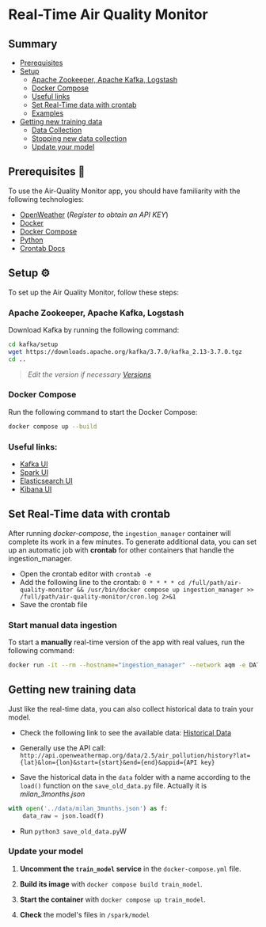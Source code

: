 # Real-Time Air Quality Monitor

## Summary
- [Prerequisites](#prerequisites-)
- [Setup](#setup-)
    - [Apache Zookeeper, Apache Kafka, Logstash](#apache-zookeeper-apache-kafka-logstash)
    - [Docker Compose](#docker-compose)
    - [Useful links](#useful-links)
    - [Set Real-Time data with crontab](#set-real-time-data-with-crontab)
    - [Examples](#examples)
- [Getting new training data](#getting-new-training-data)
    - [Data Collection](#data-collection)
    - [Stopping new data collection](#stopping-new-data-collection)
    - [Update your model](#update-your-model)

## Prerequisites 📜
To use the Air-Quality Monitor app, you should have familiarity with the following technologies:
- [OpenWeather](https://home.openweathermap.org/users/sign_up) (*Register to obtain an API KEY*)
- [Docker](https://www.docker.com/)
- [Docker Compose](https://docs.docker.com/compose/)
- [Python](https://www.python.org/)
- [Crontab Docs](https://man7.org/linux/man-pages/man5/crontab.5.html)

## Setup ⚙️
To set up the Air Quality Monitor, follow these steps:

### Apache Zookeeper, Apache Kafka, Logstash
Download Kafka by running the following command:
```bash
cd kafka/setup
wget https://downloads.apache.org/kafka/3.7.0/kafka_2.13-3.7.0.tgz
cd ..
```
> *Edit the version if necessary [Versions](https://downloads.apache.org/kafka/)*

### Docker Compose
Run the following command to start the Docker Compose:
```bash
docker compose up --build
```

### Useful links:
- [Kafka UI](http://localhost:8080)
- [Spark UI](http://localhost:4040)
- [Elasticsearch UI](http://localhost:9200)
- [Kibana UI](http://localhost:5601)

## Set Real-Time data with crontab
After running *docker-compose*, the `ingestion_manager` container will complete its work in a few minutes. To generate additional data, you can set up an automatic job with **crontab** for other containers that handle the ingestion_manager.

- Open the crontab editor with `crontab -e`
- Add the following line to the crontab: `0 * * * * cd /full/path/air-quality-monitor && /usr/bin/docker compose up ingestion_manager >> /full/path/air-quality-monitor/cron.log 2>&1`
- Save the crontab file


### Start manual data ingestion
To start a **manually** real-time version of the app with real values, run the following command:
```bash
docker run -it --rm --hostname="ingestion_manager" --network aqm -e DATA_ACTION="NODEMO" air-quality-monitor-ingestion_manager
```

## Getting new training data 
Just like the real-time data, you can also collect historical data to train your model.

- Check the following link to see the available data: [Historical Data](https://openweathermap.org/api/air-pollution)

- Generally use the API call: `http://api.openweathermap.org/data/2.5/air_pollution/history?lat={lat}&lon={lon}&start={start}&end={end}&appid={API key}`

- Save the historical data in the `data` folder with a name according to the `load()` function on the `save_old_data.py` file. Actually it is *milan_3months.json*

```python
with open('../data/milan_3munths.json') as f:
    data_raw = json.load(f)
```

- Run `python3 save_old_data.py`W

### Update your model
1. **Uncomment the `train_model` service** in the `docker-compose.yml` file.

2. **Build its image** with `docker compose build train_model`.

3. **Start the container** with `docker compose up train_model`.

4. **Check** the model's files in `/spark/model`
